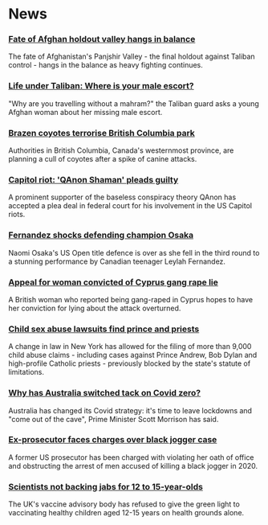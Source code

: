# News
### [Fate of Afghan holdout valley hangs in balance](https://www.bbc.com/news/world-asia-58443679)
The fate of Afghanistan's Panjshir Valley - the final holdout against Taliban control - hangs in the balance as heavy fighting continues.
### [Life under Taliban: Where is your male escort?](https://www.bbc.com/news/world-asia-58437713)
"Why are you travelling without a mahram?" the Taliban guard asks a young Afghan woman about her missing male escort. 
### [Brazen coyotes terrorise British Columbia park](https://www.bbc.com/news/world-us-canada-58439862)
Authorities in British Columbia, Canada's westernmost province, are planning a cull of coyotes after a spike of canine attacks.
### [Capitol riot: 'QAnon Shaman' pleads guilty](https://www.bbc.com/news/world-us-canada-58441174)
A prominent supporter of the baseless conspiracy theory QAnon has accepted a plea deal in federal court for his involvement in the US Capitol riots.
### [Fernandez shocks defending champion Osaka](https://www.bbc.com/sport/tennis/58442969)
Naomi Osaka's US Open title defence is over as she fell in the third round to a stunning performance by Canadian teenager Leylah Fernandez.
### [Appeal for woman convicted of Cyprus gang rape lie](https://www.bbc.com/news/uk-england-derbyshire-58436404)
A British woman who reported being gang-raped in Cyprus hopes to have her conviction for lying about the attack overturned.
### [Child sex abuse lawsuits find prince and priests](https://www.bbc.com/news/world-us-canada-58322592)
 A change in law in New York has allowed for the filing of more than 9,000 child abuse claims - including cases against Prince Andrew, Bob Dylan and high-profile Catholic priests - previously blocked by the state's statute of limitations. 
### [Why has Australia switched tack on Covid zero?](https://www.bbc.com/news/world-australia-58406526)
Australia has changed its Covid strategy: it's time to leave lockdowns and "come out of the cave", Prime Minister Scott Morrison has said.
### [Ex-prosecutor faces charges over black jogger case](https://www.bbc.com/news/world-us-canada-58439984)
A former US prosecutor has been charged with violating her oath of office and obstructing the arrest of men accused of killing a black jogger in 2020.
### [Scientists not backing jabs for 12 to 15-year-olds](https://www.bbc.com/news/health-58438669)
The UK's vaccine advisory body has refused to give the green light to vaccinating healthy children aged 12-15 years on health grounds alone.
